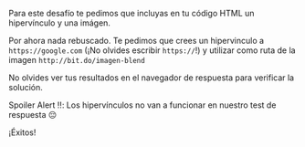 Para este desafío te pedimos que incluyas en tu código HTML un hipervínculo y una imágen.

Por ahora nada rebuscado. 
Te pedimos que crees un hipervinculo a `https://google.com` (¡No olvides escribir `https://`!) y utilizar como ruta de la imagen `http://bit.do/imagen-blend`

No olvides ver tus resultados en el navegador de respuesta para verificar la solución. 

Spoiler Alert :bangbang:: Los hipervínculos no van a funcionar en nuestro test de respuesta :pensive:

¡Éxitos!